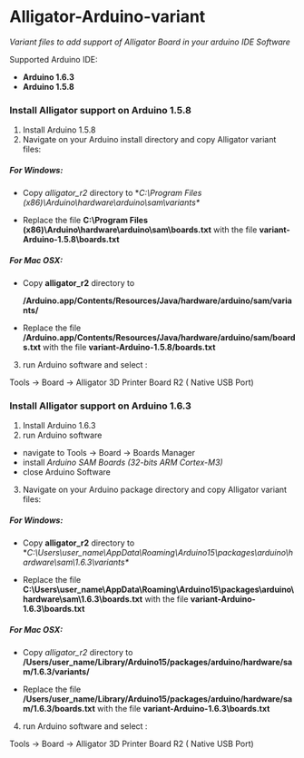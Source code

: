 # Alligator-Arduino-variant

*Variant files to add support of Alligator Board in your arduino IDE Software*

Supported Arduino IDE:
- **Arduino 1.6.3**
- **Arduino 1.5.8**

### Install Alligator support on Arduino 1.5.8

1. Install Arduino 1.5.8
2. Navigate on your Arduino install directory and copy Alligator variant files:

  ##### For Windows:
  - Copy *alligator_r2* directory to 
  **C:\Program Files (x86)\Arduino\hardware\arduino\sam\variants\**

  - Replace the file **C:\Program Files (x86)\Arduino\hardware\arduino\sam\boards.txt**
    with the file **variant-Arduino-1.5.8\boards.txt**

  ##### For Mac OSX:
  - Copy **alligator_r2** directory to
  
    **/Arduino.app/Contents/Resources/Java/hardware/arduino/sam/variants/**

  - Replace the file **/Arduino.app/Contents/Resources/Java/hardware/arduino/sam/boards.txt**
    with the file **variant-Arduino-1.5.8/boards.txt**

3. run Arduino software and select : 

  Tools -> Board -> Alligator 3D Printer Board R2 ( Native USB Port)



### Install Alligator support on Arduino 1.6.3

1. Install Arduino 1.6.3
2. run Arduino software
  - navigate to Tools -> Board -> Boards Manager 
  - install *Arduino SAM Boards (32-bits ARM Cortex-M3)*
  - close Arduino Software
3. Navigate on your Arduino package directory and copy Alligator variant files:

  ##### For Windows:
  - Copy **alligator_r2** directory to 
  **C:\Users\user_name\AppData\Roaming\Arduino15\packages\arduino\hardware\sam\1.6.3\variants\**

  - Replace the file **C:\Users\user_name\AppData\Roaming\Arduino15\packages\arduino\hardware\sam\1.6.3\boards.txt**
    with the file **variant-Arduino-1.6.3\boards.txt**

  ##### For Mac OSX:
  - Copy *alligator_r2* directory to 
  **/Users/user_name/Library/Arduino15/packages/arduino/hardware/sam/1.6.3/variants/**

  - Replace the file **/Users/user_name/Library/Arduino15/packages/arduino/hardware/sam/1.6.3/boards.txt**
    with the file **variant-Arduino-1.6.3\boards.txt**
  
4. run Arduino software and select : 

  Tools -> Board -> Alligator 3D Printer Board R2 ( Native USB Port)
